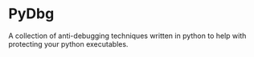 # PyDbg
A collection of anti-debugging techniques written in python to help with protecting your python executables.
